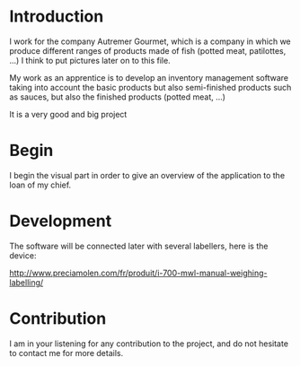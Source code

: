 # Introduction

I work for the company Autremer Gourmet, which is a company in which we produce different ranges of products made of fish (potted meat, patilottes, ...)
I think to put pictures later on to this file.

My work as an apprentice is to develop an inventory management software taking into account the basic products but also semi-finished products such as sauces, but also the finished products (potted meat, ...)

It is a very good and big project

# Begin

I begin the visual part in order to give an overview of the application to the loan of my chief.

# Development

The software will be connected later with several labellers, here is the device:

http://www.preciamolen.com/fr/produit/i-700-mwl-manual-weighing-labelling/

# Contribution

I am in your listening for any contribution to the project, and do not hesitate to contact me for more details.
